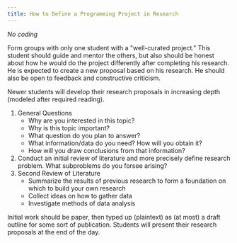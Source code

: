 ```yaml
---
title: How to Define a Programming Project in Research
---
```


*No coding*

Form groups with only one student with a "well-curated project."  This student should guide and mentor the others, but also should be honest about how he would do the project differently after completing his research.  He is expected to create a new proposal based on his research.  He should also be open to feedback and constructive criticism.

Newer students will develop their research proposals in increasing depth (modeled after required reading).

1. General Questions
   * Why are you interested in this topic?
   * Why is this topic important?
   * What question do you plan to answer?
   * What information/data do you need? How will you obtain it?
   * How will you draw conclusions from that information?
2. Conduct an initial review of literature and more precisely define research problem.  What subproblems do you forsee arising?
3. Second Review of Literature 
   * Summarize the results of previous research to form a foundation on which to build your own research
   * Collect ideas on how to gather data
   * Investigate methods of data analysis

Initial work should be paper, then typed up (plaintext) as (at most) a draft outline for some sort of publication.  Students will present their research proposals at the end of the day.
